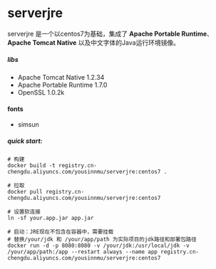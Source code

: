 # serverjre

serverjre 是一个以centos7为基础，集成了 **Apache Portable Runtime**、**Apache Tomcat Native** 以及中文字体的Java运行环境镜像。

##### libs

- Apache Tomcat Native 1.2.34
- Apache Portable Runtime 1.7.0
- OpenSSL 1.0.2k

#### fonts

- simsun

##### quick start:

```shell script
# 构建
docker build -t registry.cn-chengdu.aliyuncs.com/yousinnmu/serverjre:centos7 .

# 拉取
docker pull registry.cn-chengdu.aliyuncs.com/yousinnmu/serverjre:centos7

# 设置软连接
ln -sf your.app.jar app.jar

# 启动：JRE现在不包含在容器中，需要挂载
# 替换/your/jdk 和 /your/app/path 为实际项目的jdk路径和部署包路径
docker run -d -p 8080:8080 -v /your/jdk:/usr/local/jdk -v /your/app/path:/app --restart always --name app registry.cn-chengdu.aliyuncs.com/yousinnmu/serverjre:centos7
```
